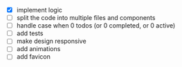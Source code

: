 - [x] implement logic
- [ ] split the code into multiple files and components
- [ ] handle case when 0 todos (or 0 completed, or 0 active)
- [ ] add tests
- [ ] make design responsive
- [ ] add animations
- [ ] add favicon
